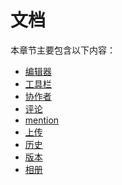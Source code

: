 # 文档

本章节主要包含以下内容：

<ul>
  <li><a href="/document/editor.md/">编辑器</a></li>
  <li><a href="/document/toolbar.md/">工具栏</a></li>
  <li><a href="/document/collaborator.md/">协作者</a></li>
  <li><a href="/document/comment.md/">评论</a></li>
  <li><a href="/document/mention.md/">mention</a></li>
  <li><a href="/document/uploader.md/">上传</a></li>
  <li><a href="/document/history.md/">历史</a></li>
  <li><a href="/document/revision.md/">版本</a></li>
  <li><a href="/document/gallery.md/">相册</a></li>
</ul>
